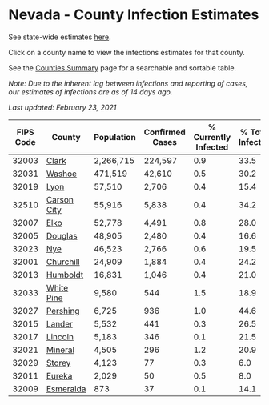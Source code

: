 # Nevada - County Infection Estimates

See state-wide estimates [here](/infections/us-nv).

Click on a county name to view the infections estimates for that county.

See the [Counties Summary](/infections/summary-counties) page for a searchable and sortable table.

*Note: Due to the inherent lag between infections and reporting of cases, our estimates of infections are as of 14 days ago.*

*Last updated: February 23, 2021*

|   FIPS Code |                     County |   Population |   Confirmed Cases |   % Currently Infected |   % Total Infected |
|-------------|----------------------------|--------------|-------------------|------------------------|--------------------|
|       32003 |             [Clark](clark) |    2,266,715 |           224,597 |                    0.9 |               33.5 |
|       32031 |           [Washoe](washoe) |      471,519 |            42,610 |                    0.5 |               30.2 |
|       32019 |               [Lyon](lyon) |       57,510 |             2,706 |                    0.4 |               15.4 |
|       32510 | [Carson City](carson-city) |       55,916 |             5,838 |                    0.4 |               34.2 |
|       32007 |               [Elko](elko) |       52,778 |             4,491 |                    0.8 |               28.0 |
|       32005 |         [Douglas](douglas) |       48,905 |             2,480 |                    0.4 |               16.6 |
|       32023 |                 [Nye](nye) |       46,523 |             2,766 |                    0.6 |               19.5 |
|       32001 |     [Churchill](churchill) |       24,909 |             1,884 |                    0.4 |               24.2 |
|       32013 |       [Humboldt](humboldt) |       16,831 |             1,046 |                    0.4 |               21.0 |
|       32033 |   [White Pine](white-pine) |        9,580 |               544 |                    1.5 |               18.9 |
|       32027 |       [Pershing](pershing) |        6,725 |               936 |                    1.0 |               44.6 |
|       32015 |           [Lander](lander) |        5,532 |               441 |                    0.3 |               26.5 |
|       32017 |         [Lincoln](lincoln) |        5,183 |               346 |                    0.1 |               21.5 |
|       32021 |         [Mineral](mineral) |        4,505 |               296 |                    1.2 |               20.9 |
|       32029 |           [Storey](storey) |        4,123 |                77 |                    0.3 |                6.0 |
|       32011 |           [Eureka](eureka) |        2,029 |                50 |                    0.5 |                8.0 |
|       32009 |     [Esmeralda](esmeralda) |          873 |                37 |                    0.1 |               14.1 |